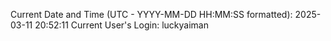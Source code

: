 Current Date and Time (UTC - YYYY-MM-DD HH:MM:SS formatted): 2025-03-11 20:52:11
Current User's Login: luckyaiman
